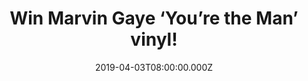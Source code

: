 ---
campaign-uuid: "c-bedd20b2-b23a-482e-b9e3-ffdc84570f02"
type: "Competition"
category: "Music"
date: "2019-04-03T08:00:00.000Z"
end-date: "2019-05-03T22:59:00.000Z"
disable-form: false
is_promoted: false
has_entry_page: true
title: "Win Marvin Gaye ‘You’re the Man’ vinyl!"
competition-description: "<p>The talented singer Marvin Gaye is back with an amazing\
  \ album: ‘You’re The Man’ and we have a copy on vinyl edition for you to discover\
  \ his songs. The vinyl includes 17 tracks PLUS a rare long LP version of Marvin\
  \ Gaye’s cancelled Christmas single from ’72, as well as an unreleased vault mix\
  \ of its instrumental B-side, and new essay by Marvin’s biographer, David Ritz.</p>\n\
  <p>Looking forward to adding it to your collection? Click below for a chance to\
  \ win.</p>\n"
hero-header: "Win Marvin Gaye ‘You’re the Man’ vinyl!"
terms-confirmation: "N/A"
banner-img: "https://assets.expresslyapp.com/asset-15e61e00-7c7a-4382-a493-0d257f7e4f61.jpg"
logo-left-href: "aaa.nme.com"
logo-left-image: "https://assets.expresslyapp.com/asset-a1feeaed-4d82-40ae-954d-c331c97dfc7a.jpg"
logo-left-title: "NME AAA"
bg-image-hero: "https://assets.expresslyapp.com/asset-ea052416-8ac4-4778-8e23-047aa6bdf0ea.jpg"
bg-image-first: "https://assets.expresslyapp.com/asset-839282d3-26b1-4b37-a296-0bf4262d10a9.jpg"
section1-content: "<p>You’re The Man is the first-ever planned “lost” Tamla/Motown\
  \ album from Marvin Gaye. While the tracks have been issued on various collections\
  \ and deluxe editions, this is the first time they have been placed in their proper\
  \ context. In addition to context, You’re The Man was the album that was proposed\
  \ to follow-up the monumental What’s Going On, and it contains all of Marvin’s solo\
  \ and non-soundtrack recordings from 1972.</p>\n<p>Enter the form below for a chance\
  \ to win and enjoy it now!</p>\n"
entry-title: "Win Marvin Gaye ‘You’re the Man’ vinyl!"
entry-content: "<p>Enter the draw to win Marvin Gaye ‘You’re the Man’ vinyl! by entering\
  \ below before 23:59 on 3rd of May 2019.</p>\n"
has-winner: true
winner-title: "CONGRATULATIONS to Martin B. who won Marvin Gaye ‘You’re the Man’ vinyl!"
winner-banner: "https://assets.expresslyapp.com/asset-ff2e2b8a-a673-4ed8-bf5e-f29f8e7946dd.jpg"
prize-description: "Marvin Gaye ‘You’re the Man’ vinyl"
special-conditions: "Multiple entries are allowed up to one every day"
country-restrictions:
- "GB"
---